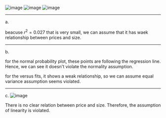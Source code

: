 ![image](https://github.com/user-attachments/assets/f30a917e-f465-4cb0-b4d7-a9c93c1fd4d7)
![image](https://github.com/user-attachments/assets/f2aab8a6-3a18-4225-8318-b3c7e2e01a6f)
![image](https://github.com/user-attachments/assets/e15bdbb9-d906-4bff-8c28-e4c053961ec5)

_____________
a.

beacuse $r^2 = 0.027$ that is very small, we can assume that it has waek relationship between prices and size.

______________
b.

for the normal probability plot, these points are following the regression line.
Hence, we can see it doesn't violate the normality assumption.

for the versus fits, it shows a weak relationship, so we can assume equal variance assumption seems violated.


____________
c.
![image](https://github.com/user-attachments/assets/5fcff93d-a0a3-4f77-ba11-ab0aacbae9bb)

There is no clear relation between price and size.
Therefore, the assumption of linearity is violated.


